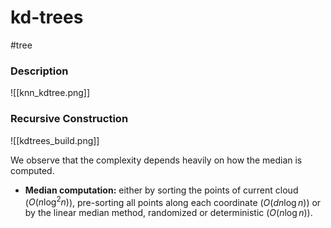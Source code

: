 # kd-trees
#tree

### Description
![[knn_kdtree.png]]

### Recursive Construction
![[kdtrees_build.png]]

We observe that the complexity depends heavily on how the median is computed.

- **Median computation:** either by sorting the points of current cloud ($O(n \log^2 n)$), pre-sorting all points along each coordinate ($O(dn \log n)$) or by the linear median method, randomized or deterministic ($O(n \log n)$).
